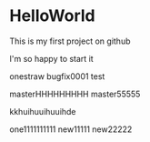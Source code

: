 # HelloWorld
This is my first project on github


I'm so happy to start it







onestraw
bugfix0001 test

masterHHHHHHHHH
 master55555



kkhuihuuihuuihde

one1111111111
new11111
new22222
